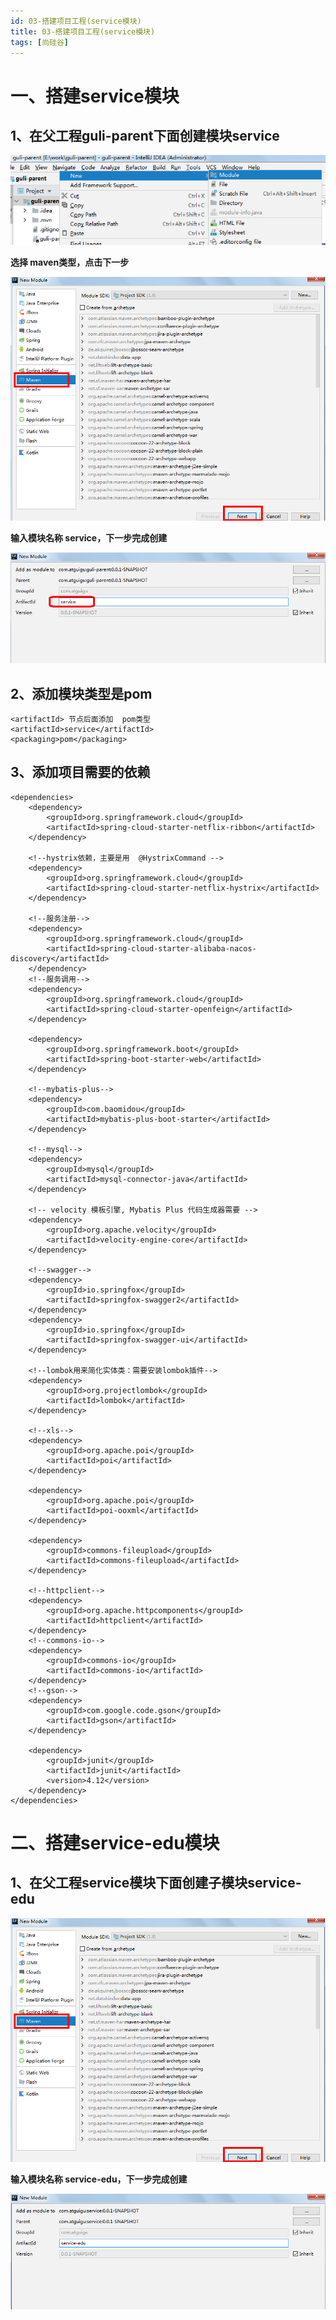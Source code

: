 ```yaml
---
id: 03-搭建项目工程(service模块)
title: 03-搭建项目工程(service模块)
tags: [尚硅谷]
---
```


# 一、搭建service模块



## 1、在父工程guli-parent下面创建模块service

![img](/assets/2025/05/26/day02/8cae3ec0-716b-42a9-ac79-44b600e20ca4.png)

**选择 maven类型，点击下一步**

![img](/assets/2025/05/26/day02/ee51ed54-fe21-4dae-a400-1864eebdc6a8.png)

**输入模块名称 service，下一步完成创建**

![img](/assets/2025/05/26/day02/6e967679-5524-4ed5-852e-55ea55f2c432.png)

## 2、添加模块类型是pom

```
<artifactId> 节点后面添加  pom类型
<artifactId>service</artifactId>
<packaging>pom</packaging>
```

## 3、添加项目需要的依赖

```
<dependencies>
    <dependency>
        <groupId>org.springframework.cloud</groupId>
        <artifactId>spring-cloud-starter-netflix-ribbon</artifactId>
    </dependency>

    <!--hystrix依赖，主要是用  @HystrixCommand -->
    <dependency>
        <groupId>org.springframework.cloud</groupId>
        <artifactId>spring-cloud-starter-netflix-hystrix</artifactId>
    </dependency>

    <!--服务注册-->
    <dependency>
        <groupId>org.springframework.cloud</groupId>
        <artifactId>spring-cloud-starter-alibaba-nacos-discovery</artifactId>
    </dependency>
    <!--服务调用-->
    <dependency>
        <groupId>org.springframework.cloud</groupId>
        <artifactId>spring-cloud-starter-openfeign</artifactId>
    </dependency>

    <dependency>
        <groupId>org.springframework.boot</groupId>
        <artifactId>spring-boot-starter-web</artifactId>
    </dependency>

    <!--mybatis-plus-->
    <dependency>
        <groupId>com.baomidou</groupId>
        <artifactId>mybatis-plus-boot-starter</artifactId>
    </dependency>

    <!--mysql-->
    <dependency>
        <groupId>mysql</groupId>
        <artifactId>mysql-connector-java</artifactId>
    </dependency>

    <!-- velocity 模板引擎, Mybatis Plus 代码生成器需要 -->
    <dependency>
        <groupId>org.apache.velocity</groupId>
        <artifactId>velocity-engine-core</artifactId>
    </dependency>

    <!--swagger-->
    <dependency>
        <groupId>io.springfox</groupId>
        <artifactId>springfox-swagger2</artifactId>
    </dependency>
    <dependency>
        <groupId>io.springfox</groupId>
        <artifactId>springfox-swagger-ui</artifactId>
    </dependency>

    <!--lombok用来简化实体类：需要安装lombok插件-->
    <dependency>
        <groupId>org.projectlombok</groupId>
        <artifactId>lombok</artifactId>
    </dependency>

    <!--xls-->
    <dependency>
        <groupId>org.apache.poi</groupId>
        <artifactId>poi</artifactId>
    </dependency>

    <dependency>
        <groupId>org.apache.poi</groupId>
        <artifactId>poi-ooxml</artifactId>
    </dependency>

    <dependency>
        <groupId>commons-fileupload</groupId>
        <artifactId>commons-fileupload</artifactId>
    </dependency>

    <!--httpclient-->
    <dependency>
        <groupId>org.apache.httpcomponents</groupId>
        <artifactId>httpclient</artifactId>
    </dependency>
    <!--commons-io-->
    <dependency>
        <groupId>commons-io</groupId>
        <artifactId>commons-io</artifactId>
    </dependency>
    <!--gson-->
    <dependency>
        <groupId>com.google.code.gson</groupId>
        <artifactId>gson</artifactId>
    </dependency>

    <dependency>
        <groupId>junit</groupId>
        <artifactId>junit</artifactId>
        <version>4.12</version>
    </dependency>
</dependencies>
```

# 二、搭建service-edu模块

## 1、在父工程service模块下面创建子模块service-edu

![img](/assets/2025/05/26/day02/ee51ed54-fe21-4dae-a400-1864eebdc6a8.png)

**输入模块名称 service-edu，下一步完成创建**

![img](/assets/2025/05/26/day02/c8896e3c-b980-4713-a411-73dc9471645c.png)